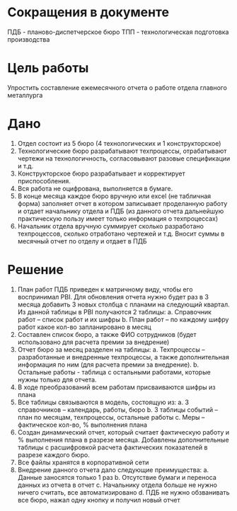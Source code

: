 # Сокращения в документе
ПДБ - планово-диспетчерское бюро
ТПП - технологическая подготовка производства

# Цель работы
Упростить составление ежемесячного отчета о работе отдела главного металлурга

# Дано
1.	Отдел состоит из 5 бюро (4 технологических и 1 конструкторское)
2.	Технологические бюро разрабатывают техпроцессы, отрабатывают чертежи на технологичность, согласовывают разовые спецификации и т.д.
3.	Конструкторское бюро разрабатывает и корректирует приспособления.
4.	Вся работа не оцифрована, выполняется в бумаге.
5.	В конце месяца каждое бюро вручную или excel (не табличная форма) заполняет отчет в котором записывает проделанную работу и отдает начальнику отдела и ПДБ (из данного отчета дальнейшую практическую пользу имеет только информация о техпроцессах)
6.	Начальник отдела вручную суммирует сколько разработано техпроцессов, сколько отработано чертежей и т.д. Вносит суммы в месячный отчет по отделу и отдает в ПДБ

# Решение
1.	План работ ПДБ приведен к матричному виду, чтобы его воспринимал PBI. Для обновления отчета нужно будет раз в 3 месяца добавить 3 новых столбца с планами на следующий квартал. Из данной таблицы в PBI получаются 2 таблицы:
      a.	Справочник работ – список работ и их шифры
      b.	План работ – по каждому шифру работ какое кол-во запланировано в месяц
2.	Cоставлен список бюро, а также ФИО сотрудников (будет использовано для расчета премии за внедрение)
3.	Отчет бюро за месяц разделен на таблицы:
      a.	Техпроцессы – разработанные и внедренные техпроцессы, а также дополнительная информация по ним (для расчета премии за внедрение).
      b.	Остальные работы - таблица с остальными работами, которые нужны только для отчета.
4.	В ходе преобразований всем работам присваиваются шифры из плана
5.	Все таблицы связываются в модель, состоящую из:
      a.	3 справочников – календарь, работы, бюро
      b.	3 таблицы событий – план по месяцам, техпроцессы, остальные работы
      c.	Меры – фактическое кол-во, % выполнения плана
5.	Создан динамический отчет, который считает фактическую работу и % выполнения плана в разрезе месяца. Добавлены дополнительные таблицы с расшифровкой расчета фактических показателей в разрезе каждого бюро.
6.	Все файлы хранятся в корпоративной сети
7.	Внедрение данного отчета дало следующие преимущества:
      a.	Данные заносятся только 1 раз
      b.	Отсутствие бумаги и переноса данных из отчета в отчет
      c.	Начальнику отдела больше не нужно ничего считать, все автоматизировано
      d.	ПДБ не нужно обзванивать все бюро, нажал одну кнопку и получил новый отчет
